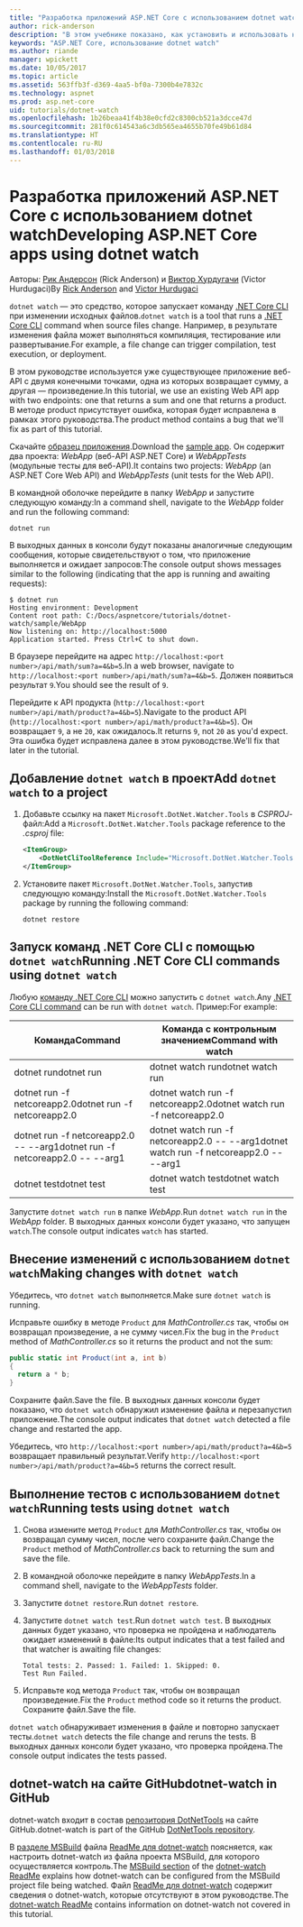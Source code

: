 ```yaml
---
title: "Разработка приложений ASP.NET Core с использованием dotnet watch"
author: rick-anderson
description: "В этом учебнике показано, как установить и использовать наблюдатель за файлами .NET Core CLI (dotnet watch) в приложении ASP.NET Core."
keywords: "ASP.NET Core, использование dotnet watch"
ms.author: riande
manager: wpickett
ms.date: 10/05/2017
ms.topic: article
ms.assetid: 563ffb3f-d369-4aa5-bf0a-7300b4e7832c
ms.technology: aspnet
ms.prod: asp.net-core
uid: tutorials/dotnet-watch
ms.openlocfilehash: 1b26beaa41f4b38e0cfd2c8300cb521a3dcce47d
ms.sourcegitcommit: 281f0c614543a6c3db565ea4655b70fe49b61d84
ms.translationtype: HT
ms.contentlocale: ru-RU
ms.lasthandoff: 01/03/2018
---
```

# <a name="developing-aspnet-core-apps-using-dotnet-watch"></a><span data-ttu-id="746e8-104">Разработка приложений ASP.NET Core с использованием dotnet watch</span><span class="sxs-lookup"><span data-stu-id="746e8-104">Developing ASP.NET Core apps using dotnet watch</span></span>

<span data-ttu-id="746e8-105">Авторы: [Рик Андерсон](https://twitter.com/RickAndMSFT) (Rick Anderson) и [Виктор Хурдугачи](https://twitter.com/victorhurdugaci) (Victor Hurdugaci)</span><span class="sxs-lookup"><span data-stu-id="746e8-105">By [Rick Anderson](https://twitter.com/RickAndMSFT) and [Victor Hurdugaci](https://twitter.com/victorhurdugaci)</span></span>

<span data-ttu-id="746e8-106">`dotnet watch` — это средство, которое запускает команду [.NET Core CLI](/dotnet/core/tools) при изменении исходных файлов.</span><span class="sxs-lookup"><span data-stu-id="746e8-106">`dotnet watch` is a tool that runs a [.NET Core CLI](/dotnet/core/tools) command when source files change.</span></span> <span data-ttu-id="746e8-107">Например, в результате изменения файла может выполняться компиляция, тестирование или развертывание.</span><span class="sxs-lookup"><span data-stu-id="746e8-107">For example, a file change can trigger compilation, test execution, or deployment.</span></span>

<span data-ttu-id="746e8-108">В этом руководстве используется уже существующее приложение веб-API с двумя конечными точками, одна из которых возвращает сумму, а другая — произведение.</span><span class="sxs-lookup"><span data-stu-id="746e8-108">In this tutorial, we use an existing Web API app with two endpoints: one that returns a sum and one that returns a product.</span></span> <span data-ttu-id="746e8-109">В методе product присутствует ошибка, которая будет исправлена в рамках этого руководства.</span><span class="sxs-lookup"><span data-stu-id="746e8-109">The product method contains a bug that we'll fix as part of this tutorial.</span></span>

<span data-ttu-id="746e8-110">Скачайте [образец приложения](https://github.com/aspnet/Docs/tree/master/aspnetcore/tutorials/dotnet-watch/sample).</span><span class="sxs-lookup"><span data-stu-id="746e8-110">Download the [sample app](https://github.com/aspnet/Docs/tree/master/aspnetcore/tutorials/dotnet-watch/sample).</span></span> <span data-ttu-id="746e8-111">Он содержит два проекта: *WebApp* (веб-API ASP.NET Core) и *WebAppTests* (модульные тесты для веб-API).</span><span class="sxs-lookup"><span data-stu-id="746e8-111">It contains two projects: *WebApp* (an ASP.NET Core Web API) and *WebAppTests* (unit tests for the Web API).</span></span>

<span data-ttu-id="746e8-112">В командной оболочке перейдите в папку *WebApp* и запустите следующую команду:</span><span class="sxs-lookup"><span data-stu-id="746e8-112">In a command shell, navigate to the *WebApp* folder and run the following command:</span></span>

```console
dotnet run
```

<span data-ttu-id="746e8-113">В выходных данных в консоли будут показаны аналогичные следующим сообщения, которые свидетельствуют о том, что приложение выполняется и ожидает запросов:</span><span class="sxs-lookup"><span data-stu-id="746e8-113">The console output shows messages similar to the following (indicating that the app is running and awaiting requests):</span></span>

```console
$ dotnet run
Hosting environment: Development
Content root path: C:/Docs/aspnetcore/tutorials/dotnet-watch/sample/WebApp
Now listening on: http://localhost:5000
Application started. Press Ctrl+C to shut down.
```

<span data-ttu-id="746e8-114">В браузере перейдите на адрес `http://localhost:<port number>/api/math/sum?a=4&b=5`.</span><span class="sxs-lookup"><span data-stu-id="746e8-114">In a web browser, navigate to `http://localhost:<port number>/api/math/sum?a=4&b=5`.</span></span> <span data-ttu-id="746e8-115">Должен появиться результат `9`.</span><span class="sxs-lookup"><span data-stu-id="746e8-115">You should see the result of `9`.</span></span>

<span data-ttu-id="746e8-116">Перейдите к API продукта (`http://localhost:<port number>/api/math/product?a=4&b=5`).</span><span class="sxs-lookup"><span data-stu-id="746e8-116">Navigate to the product API (`http://localhost:<port number>/api/math/product?a=4&b=5`).</span></span> <span data-ttu-id="746e8-117">Он возвращает `9`, а не `20`, как ожидалось.</span><span class="sxs-lookup"><span data-stu-id="746e8-117">It returns `9`, not `20` as you'd expect.</span></span> <span data-ttu-id="746e8-118">Эта ошибка будет исправлена далее в этом руководстве.</span><span class="sxs-lookup"><span data-stu-id="746e8-118">We'll fix that later in the tutorial.</span></span>

## <a name="add-dotnet-watch-to-a-project"></a><span data-ttu-id="746e8-119">Добавление `dotnet watch` в проект</span><span class="sxs-lookup"><span data-stu-id="746e8-119">Add `dotnet watch` to a project</span></span>

1. <span data-ttu-id="746e8-120">Добавьте ссылку на пакет `Microsoft.DotNet.Watcher.Tools` в *CSPROJ*-файл:</span><span class="sxs-lookup"><span data-stu-id="746e8-120">Add a `Microsoft.DotNet.Watcher.Tools` package reference to the *.csproj* file:</span></span>

    ```xml
    <ItemGroup>
        <DotNetCliToolReference Include="Microsoft.DotNet.Watcher.Tools" Version="2.0.0" />
    </ItemGroup> 
    ```

1. <span data-ttu-id="746e8-121">Установите пакет `Microsoft.DotNet.Watcher.Tools`, запустив следующую команду:</span><span class="sxs-lookup"><span data-stu-id="746e8-121">Install the `Microsoft.DotNet.Watcher.Tools` package by running the following command:</span></span>
    
    ```console
    dotnet restore
    ```

## <a name="running-net-core-cli-commands-using-dotnet-watch"></a><span data-ttu-id="746e8-122">Запуск команд .NET Core CLI с помощью `dotnet watch`</span><span class="sxs-lookup"><span data-stu-id="746e8-122">Running .NET Core CLI commands using `dotnet watch`</span></span>

<span data-ttu-id="746e8-123">Любую [команду .NET Core CLI](/dotnet/core/tools#cli-commands) можно запустить с `dotnet watch`.</span><span class="sxs-lookup"><span data-stu-id="746e8-123">Any [.NET Core CLI command](/dotnet/core/tools#cli-commands) can be run with `dotnet watch`.</span></span> <span data-ttu-id="746e8-124">Пример:</span><span class="sxs-lookup"><span data-stu-id="746e8-124">For example:</span></span>

| <span data-ttu-id="746e8-125">Команда</span><span class="sxs-lookup"><span data-stu-id="746e8-125">Command</span></span> | <span data-ttu-id="746e8-126">Команда с контрольным значением</span><span class="sxs-lookup"><span data-stu-id="746e8-126">Command with watch</span></span> |
| ---- | ----- |
| <span data-ttu-id="746e8-127">dotnet run</span><span class="sxs-lookup"><span data-stu-id="746e8-127">dotnet run</span></span> | <span data-ttu-id="746e8-128">dotnet watch run</span><span class="sxs-lookup"><span data-stu-id="746e8-128">dotnet watch run</span></span> |
| <span data-ttu-id="746e8-129">dotnet run -f netcoreapp2.0</span><span class="sxs-lookup"><span data-stu-id="746e8-129">dotnet run -f netcoreapp2.0</span></span> | <span data-ttu-id="746e8-130">dotnet watch run -f netcoreapp2.0</span><span class="sxs-lookup"><span data-stu-id="746e8-130">dotnet watch run -f netcoreapp2.0</span></span> |
| <span data-ttu-id="746e8-131">dotnet run -f netcoreapp2.0 -- --arg1</span><span class="sxs-lookup"><span data-stu-id="746e8-131">dotnet run -f netcoreapp2.0 -- --arg1</span></span> | <span data-ttu-id="746e8-132">dotnet watch run -f netcoreapp2.0 -- --arg1</span><span class="sxs-lookup"><span data-stu-id="746e8-132">dotnet watch run -f netcoreapp2.0 -- --arg1</span></span> |
| <span data-ttu-id="746e8-133">dotnet test</span><span class="sxs-lookup"><span data-stu-id="746e8-133">dotnet test</span></span> | <span data-ttu-id="746e8-134">dotnet watch test</span><span class="sxs-lookup"><span data-stu-id="746e8-134">dotnet watch test</span></span> |

<span data-ttu-id="746e8-135">Запустите `dotnet watch run` в папке *WebApp*.</span><span class="sxs-lookup"><span data-stu-id="746e8-135">Run `dotnet watch run` in the *WebApp* folder.</span></span> <span data-ttu-id="746e8-136">В выходных данных консоли будет указано, что запущен `watch`.</span><span class="sxs-lookup"><span data-stu-id="746e8-136">The console output indicates `watch` has started.</span></span>

## <a name="making-changes-with-dotnet-watch"></a><span data-ttu-id="746e8-137">Внесение изменений с использованием `dotnet watch`</span><span class="sxs-lookup"><span data-stu-id="746e8-137">Making changes with `dotnet watch`</span></span>

<span data-ttu-id="746e8-138">Убедитесь, что `dotnet watch` выполняется.</span><span class="sxs-lookup"><span data-stu-id="746e8-138">Make sure `dotnet watch` is running.</span></span>

<span data-ttu-id="746e8-139">Исправьте ошибку в методе `Product` для *MathController.cs* так, чтобы он возвращал произведение, а не сумму чисел.</span><span class="sxs-lookup"><span data-stu-id="746e8-139">Fix the bug in the `Product` method of *MathController.cs* so it returns the product and not the sum:</span></span>

```csharp
public static int Product(int a, int b)
{
  return a * b;
} 
```

<span data-ttu-id="746e8-140">Сохраните файл.</span><span class="sxs-lookup"><span data-stu-id="746e8-140">Save the file.</span></span> <span data-ttu-id="746e8-141">В выходных данных консоли будет показано, что `dotnet watch` обнаружил изменение файла и перезапустил приложение.</span><span class="sxs-lookup"><span data-stu-id="746e8-141">The console output indicates that `dotnet watch` detected a file change and restarted the app.</span></span>

<span data-ttu-id="746e8-142">Убедитесь, что `http://localhost:<port number>/api/math/product?a=4&b=5` возвращает правильный результат.</span><span class="sxs-lookup"><span data-stu-id="746e8-142">Verify `http://localhost:<port number>/api/math/product?a=4&b=5` returns the correct result.</span></span>

## <a name="running-tests-using-dotnet-watch"></a><span data-ttu-id="746e8-143">Выполнение тестов с использованием `dotnet watch`</span><span class="sxs-lookup"><span data-stu-id="746e8-143">Running tests using `dotnet watch`</span></span>

1. <span data-ttu-id="746e8-144">Снова измените метод `Product` для *MathController.cs* так, чтобы он возвращал сумму чисел, после чего сохраните файл.</span><span class="sxs-lookup"><span data-stu-id="746e8-144">Change the `Product` method of *MathController.cs* back to returning the sum and save the file.</span></span>
1. <span data-ttu-id="746e8-145">В командной оболочке перейдите в папку *WebAppTests*.</span><span class="sxs-lookup"><span data-stu-id="746e8-145">In a command shell, navigate to the *WebAppTests* folder.</span></span>
1. <span data-ttu-id="746e8-146">Запустите `dotnet restore`.</span><span class="sxs-lookup"><span data-stu-id="746e8-146">Run `dotnet restore`.</span></span>
1. <span data-ttu-id="746e8-147">Запустите `dotnet watch test`.</span><span class="sxs-lookup"><span data-stu-id="746e8-147">Run `dotnet watch test`.</span></span> <span data-ttu-id="746e8-148">В выходных данных будет указано, что проверка не пройдена и наблюдатель ожидает изменений в файле:</span><span class="sxs-lookup"><span data-stu-id="746e8-148">Its output indicates that a test failed and that watcher is awaiting file changes:</span></span>

     ```console
     Total tests: 2. Passed: 1. Failed: 1. Skipped: 0.
     Test Run Failed.
     ```

1. <span data-ttu-id="746e8-149">Исправьте код метода `Product` так, чтобы он возвращал произведение.</span><span class="sxs-lookup"><span data-stu-id="746e8-149">Fix the `Product` method code so it returns the product.</span></span> <span data-ttu-id="746e8-150">Сохраните файл.</span><span class="sxs-lookup"><span data-stu-id="746e8-150">Save the file.</span></span>

<span data-ttu-id="746e8-151">`dotnet watch` обнаруживает изменения в файле и повторно запускает тесты.</span><span class="sxs-lookup"><span data-stu-id="746e8-151">`dotnet watch` detects the file change and reruns the tests.</span></span> <span data-ttu-id="746e8-152">В выходных данных консоли будет указано, что проверка пройдена.</span><span class="sxs-lookup"><span data-stu-id="746e8-152">The console output indicates the tests passed.</span></span>

## <a name="dotnet-watch-in-github"></a><span data-ttu-id="746e8-153">dotnet-watch на сайте GitHub</span><span class="sxs-lookup"><span data-stu-id="746e8-153">dotnet-watch in GitHub</span></span>

<span data-ttu-id="746e8-154">dotnet-watch входит в состав [репозитория DotNetTools](https://github.com/aspnet/DotNetTools/tree/dev/src/dotnet-watch) на сайте GitHub.</span><span class="sxs-lookup"><span data-stu-id="746e8-154">dotnet-watch is part of the GitHub [DotNetTools repository](https://github.com/aspnet/DotNetTools/tree/dev/src/dotnet-watch).</span></span>

<span data-ttu-id="746e8-155">В [разделе MSBuild](https://github.com/aspnet/DotNetTools/tree/dev/src/dotnet-watch#msbuild) файла [ReadMe для dotnet-watch](https://github.com/aspnet/DotNetTools/blob/dev/src/dotnet-watch/README.md) поясняется, как настроить dotnet-watch из файла проекта MSBuild, для которого осуществляется контроль.</span><span class="sxs-lookup"><span data-stu-id="746e8-155">The [MSBuild section](https://github.com/aspnet/DotNetTools/tree/dev/src/dotnet-watch#msbuild) of the [dotnet-watch ReadMe](https://github.com/aspnet/DotNetTools/blob/dev/src/dotnet-watch/README.md) explains how dotnet-watch can be configured from the MSBuild project file being watched.</span></span> <span data-ttu-id="746e8-156">Файл [ReadMe для dotnet-watch](https://github.com/aspnet/DotNetTools/blob/dev/src/dotnet-watch/README.md) содержит сведения о dotnet-watch, которые отсутствуют в этом руководстве.</span><span class="sxs-lookup"><span data-stu-id="746e8-156">The [dotnet-watch ReadMe](https://github.com/aspnet/DotNetTools/blob/dev/src/dotnet-watch/README.md) contains information on dotnet-watch not covered in this tutorial.</span></span>

